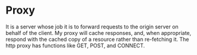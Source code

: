 # Proxy
It is a server whose job it is to forward requests to the origin server on behalf of the client. My proxy will cache responses, and, when appropriate, respond with the cached copy of a resource rather than re-fetching it. The http proxy has functions like GET, POST, and CONNECT. 
